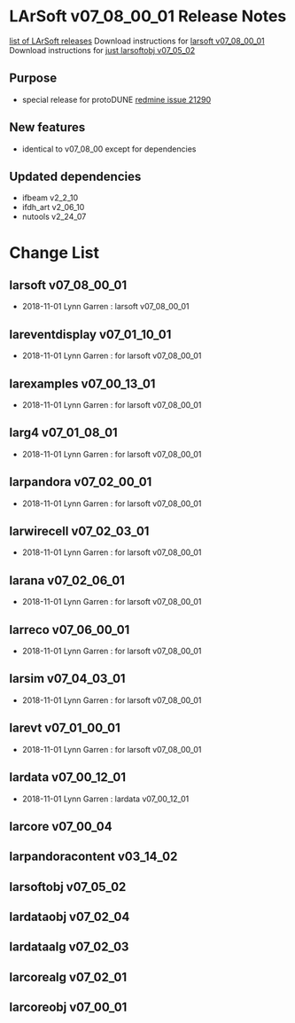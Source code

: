 LArSoft v07_08_00_01 Release Notes
=============================================================================

[list of LArSoft releases](LArSoft_release_list)
Download instructions for [larsoft v07_08_00_01](http://scisoft.fnal.gov/scisoft/bundles/larsoft/v07_08_00_01/larsoft-v07_08_00_01.html)
Download instructions for [just larsoftobj v07_05_02](http://scisoft.fnal.gov/scisoft/bundles/larsoftobj/v07_05_02/larsoftobj-v07_05_02.html)

Purpose
--------------------

-   special release for protoDUNE [redmine issue 21290](https://cdcvs.fnal.gov/redmine/issues/21290)

New features
------------------------------

-   identical to v07_08_00 except for dependencies

Updated dependencies
----------------------------------------------

-   ifbeam v2_2_10
-   ifdh_art v2_06_10
-   nutools v2_24_07

Change List
============================

larsoft v07_08_00_01
-------------------------------------------------

-   2018-11-01 Lynn Garren : larsoft v07_08_00_01

lareventdisplay v07_01_10_01
-----------------------------------------------------------------

-   2018-11-01 Lynn Garren : for larsoft v07_08_00_01

larexamples v07_00_13_01
---------------------------------------------------------

-   2018-11-01 Lynn Garren : for larsoft v07_08_00_01

larg4 v07_01_08_01
---------------------------------------------

-   2018-11-01 Lynn Garren : for larsoft v07_08_00_01

larpandora v07_02_00_01
-------------------------------------------------------

-   2018-11-01 Lynn Garren : for larsoft v07_08_00_01

larwirecell v07_02_03_01
---------------------------------------------------------

-   2018-11-01 Lynn Garren : for larsoft v07_08_00_01

larana v07_02_06_01
-----------------------------------------------

-   2018-11-01 Lynn Garren : for larsoft v07_08_00_01

larreco v07_06_00_01
-------------------------------------------------

-   2018-11-01 Lynn Garren : for larsoft v07_08_00_01

larsim v07_04_03_01
-----------------------------------------------

-   2018-11-01 Lynn Garren : for larsoft v07_08_00_01

larevt v07_01_00_01
-----------------------------------------------

-   2018-11-01 Lynn Garren : for larsoft v07_08_00_01

lardata v07_00_12_01
-------------------------------------------------

-   2018-11-01 Lynn Garren : lardata v07_00_12_01

larcore v07_00_04
------------------------------------------

larpandoracontent v03_14_02
--------------------------------------------------------------

larsoftobj v07_05_02
------------------------------------------------

lardataobj v07_02_04
------------------------------------------------

lardataalg v07_02_03
------------------------------------------------

larcorealg v07_02_01
------------------------------------------------

larcoreobj v07_00_01
------------------------------------------------
